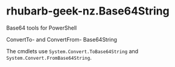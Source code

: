 # rhubarb-geek-nz.Base64String
Base64 tools for PowerShell

ConvertTo- and ConvertFrom- Base64String

The cmdlets use `System.Convert.ToBase64String` and `System.Convert.FromBase64String`.
